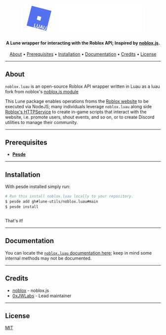 <h1 align="center">
    <img src="https://raw.githubusercontent.com/lune-utils/noblox.luau/main/img/noblox-luau.png" alt="noblox.luau" width="400"/>
    <br>
</h1>

<h4 align="center">A Lune wrapper for interacting with the Roblox API; Inspired by <a href="https://github.com/noblox/noblox.js">noblox.js</a>.</h4>

<p align="center">
  <a href="#about">About</a> •
  <a href="#prerequisites">Prerequisites</a> •
  <a href="#installation">Installation</a> •
  <a href="#documentation">Documentation</a> •
  <a href="#credits">Credits</a> •
  <a href="#license">License</a>
</p>

---

## About

`noblox.luau` is an open-source Roblox API wrapper written in Luau as a luau fork from noblox's <a href="https://github.com/noblox/noblox.js"> noblox.js module</a>

This Lune package enables operations froms the [Roblox website](https://www.roblox.com) to be executed via NodeJS; many individuals leverage `noblox.luau` along side [Roblox's HTTPService](http://wiki.roblox.com/index.php?title=API:Class/HttpService) to create in-game scripts that interact with the website, i.e. promote users, shout events, and so on, or to create Discord utilities to manage their community.

---

## Prerequisites

- [**Pesde**](https://docs.pesde.dev/installation/)

---

## Installation

With pesde installed simply run:
```bash
# Run this install noblox.luau locally to your repository.
$ pesde add gh#lune-utils/noblox.luau#main
$ pesde install
```
```
```
That's it!

---

## Documentation

You can locate the [`noblox.luau` documentation here](https://google.com); keep in mind some internal methods may not be documented.

---

## Credits
* [noblox](https://github.com/noblox) - noblox.js
* [0xJWLabs](https://github.com/0xJWLabs) - Lead maintainer

---

## License

[MIT](./LICENSE)
